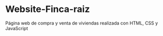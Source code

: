 # Website-Finca-raiz
Página web de compra y venta de viviendas realizada con HTML, CSS y JavaScript 
